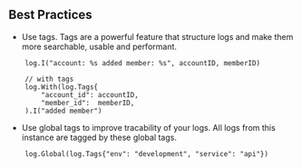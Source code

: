 ## Best Practices

- Use tags. Tags are a powerful feature that structure logs and make them more searchable, usable and performant.
```
	log.I("account: %s added member: %s", accountID, memberID)

	// with tags
	log.With(log.Tags{
		"account_id": accountID,
		"member_id":  memberID,
	).I("added member")
```

- Use global tags to improve tracability of your logs. All logs from this instance are tagged by these global tags.
```
	log.Global(log.Tags{"env": "development", "service": "api"})
```


